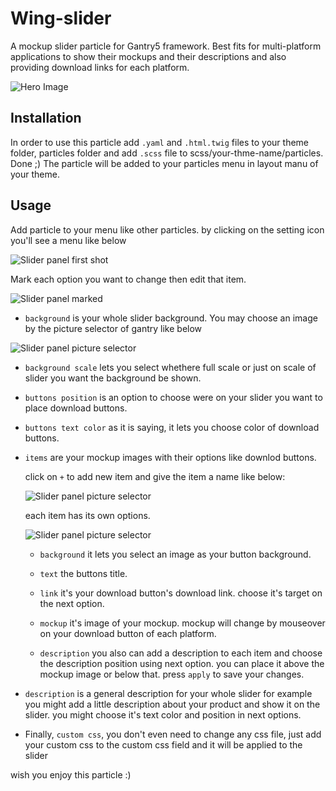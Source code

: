# Wing-slider
A mockup slider particle for Gantry5 framework. Best fits for multi-platform applications to show their mockups and their descriptions and also providing download links for each platform.

![Hero Image](https://raw.githubusercontent.com/hamsaadev/win-slider/master/screenshots/wing-slider-ss1.jpg)

## Installation

In order to use this particle add `.yaml` and `.html.twig` files to your theme folder, particles folder and add `.scss` file to scss/your-thme-name/particles. Done ;)
The particle will be added to your particles menu in layout manu of your theme.

## Usage

Add particle to your menu like other particles. by clicking on the setting icon you'll see a menu like below

![Slider panel first shot](https://raw.githubusercontent.com/hamsaadev/win-slider/master/screenshots/wing-slider-panel-ss1.jpg)

Mark each option you want to change then edit that item.

![Slider panel marked](https://raw.githubusercontent.com/hamsaadev/win-slider/master/screenshots/wing-slider-panel-ss2.jpg)


* `background` is your whole slider background. You may choose an image by the picture selector of gantry like below

![Slider panel picture selector](https://raw.githubusercontent.com/hamsaadev/win-slider/master/screenshots/wing-slider-panel-ss3.jpg)

* `background scale` lets you select whethere full scale or just on scale of slider you want the background be shown.

* `buttons position` is an option to choose were on your slider you want to place download buttons.

* `buttons text color` as it is saying, it lets you choose color of download buttons.

* `items` are your mockup images with their options like downlod buttons.

  click on `+` to add new item and give the item a name like below:
  
  ![Slider panel picture selector](https://raw.githubusercontent.com/hamsaadev/win-slider/master/screenshots/wing-slider-panel-ss4.jpg)
  
  each item has its own options.
  
  ![Slider panel picture selector](https://raw.githubusercontent.com/hamsaadev/win-slider/master/screenshots/wing-slider-panel-ss5.jpg)
  
  * `background` it lets you select an image as your button background.
  
  * `text` the buttons title.
  
  * `link` it's your download button's download link. choose it's target on the next option.
  
  * `mockup` it's image of your mockup. mockup will change by mouseover on your download button of each platform.
  
  * `description` you also can add a description to each item and choose the description position using next option. you can place it above the mockup image or below that.
  press `apply` to save your changes.
  
* `description` is a general description for your whole slider for example you might add a little description about your product and show it on the slider. you might choose it's text color and position in next options.

* Finally, `custom css`, you don't even need to change any css file, just add your custom css to the custom css field and it will be applied to the slider

wish you enjoy this particle :)
